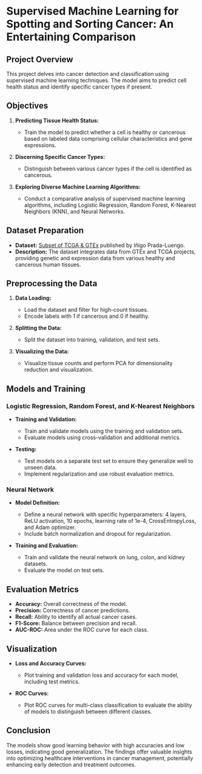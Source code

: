 # Supervised Machine Learning for Spotting and Sorting Cancer: An Entertaining Comparison

## Project Overview

This project delves into cancer detection and classification using supervised machine learning techniques. The model aims to predict cell health status and identify specific cancer types if present.

## Objectives

1. **Predicting Tissue Health Status:**
   - Train the model to predict whether a cell is healthy or cancerous based on labeled data comprising cellular characteristics and gene expressions.

2. **Discerning Specific Cancer Types:**
   - Distinguish between various cancer types if the cell is identified as cancerous.

3. **Exploring Diverse Machine Learning Algorithms:**
   - Conduct a comparative analysis of supervised machine learning algorithms, including Logistic Regression, Random Forest, K-Nearest Neighbors (KNN), and Neural Networks.

## Dataset Preparation

- **Dataset:** [Subset of TCGA & GTEx](https://zenodo.org/records/7828660) published by Iñigo Prada-Luengo.
- **Description:** The dataset integrates data from GTEx and TCGA projects, providing genetic and expression data from various healthy and cancerous human tissues.

## Preprocessing the Data

1. **Data Loading:**
   - Load the dataset and filter for high-count tissues.
   - Encode labels with 1 if cancerous and 0 if healthy.

2. **Splitting the Data:**
   - Split the dataset into training, validation, and test sets.

3. **Visualizing the Data:**
   - Visualize tissue counts and perform PCA for dimensionality reduction and visualization.

## Models and Training

### Logistic Regression, Random Forest, and K-Nearest Neighbors

- **Training and Validation:**
  - Train and validate models using the training and validation sets.
  - Evaluate models using cross-validation and additional metrics.

- **Testing:**
  - Test models on a separate test set to ensure they generalize well to unseen data.
  - Implement regularization and use robust evaluation metrics.

### Neural Network

- **Model Definition:**
  - Define a neural network with specific hyperparameters: 4 layers, ReLU activation, 10 epochs, learning rate of 1e-4, CrossEntropyLoss, and Adam optimizer.
  - Include batch normalization and dropout for regularization.

- **Training and Evaluation:**
  - Train and validate the neural network on lung, colon, and kidney datasets.
  - Evaluate the model on test sets.

## Evaluation Metrics

- **Accuracy:** Overall correctness of the model.
- **Precision:** Correctness of cancer predictions.
- **Recall:** Ability to identify all actual cancer cases.
- **F1-Score:** Balance between precision and recall.
- **AUC-ROC:** Area under the ROC curve for each class.

## Visualization

- **Loss and Accuracy Curves:**
  - Plot training and validation loss and accuracy for each model, including test metrics.

- **ROC Curves:**
  - Plot ROC curves for multi-class classification to evaluate the ability of models to distinguish between different classes.

## Conclusion

The models show good learning behavior with high accuracies and low losses, indicating good generalization. The findings offer valuable insights into optimizing healthcare interventions in cancer management, potentially enhancing early detection and treatment outcomes.


